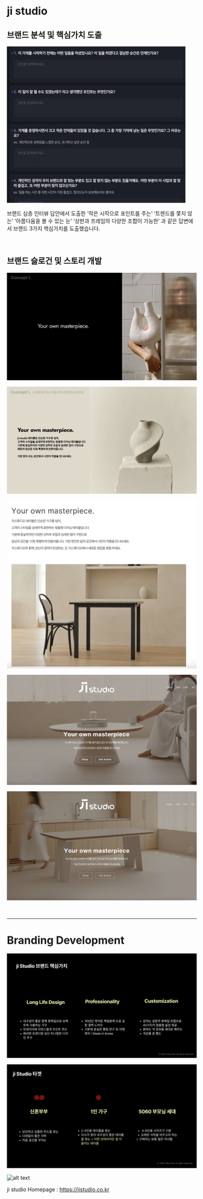 # ji studio


## 브랜드 분석 및 핵심가치 도출

![](img/image10.png)

브랜드 심층 인터뷰 답안에서 도출한 ‘작은 시작으로 포인트를 주는’ ‘트렌드를 쫓지 않는’ ‘아름다움을 볼 수 있는 눈’ ‘상판과 프레임의 다양한 조합이 가능한’ 과 같은 답변에서 브랜드 3가지 핵심가치를 도출했습니다.


<br/>

## 브랜드 슬로건 및 스토리 개발

<div class="slider h-[600px]">

![alt text](img/jislogan1.png)

![alt text](img/jislogan.png)

</div>

<div class="slider h-[600px]">

![alt text](img/jihp.png)

![alt text](img/jihp1.png)

![alt text](img/jihp2.png)

</div>


<br/>

--------------------------

# Branding Development

<div class="slider h-[600px]">

![alt text](img/jidevelop2.png)

![alt text](img/jidevelop1.png)

![alt text](img/jidevelop.png)

</div>


ji studio Homepage : https://jistudio.co.kr